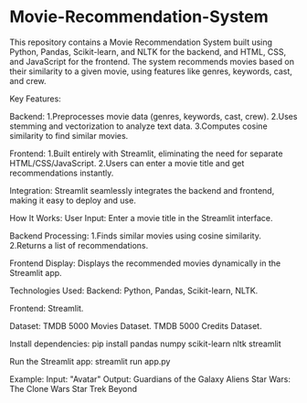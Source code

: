 # Movie-Recommendation-System
This repository contains a Movie Recommendation System built using Python, Pandas, Scikit-learn, and NLTK for the backend, and HTML, CSS, and JavaScript for the frontend. The system recommends movies based on their similarity to a given movie, using features like genres, keywords, cast, and crew. 

Key Features:

Backend:
1.Preprocesses movie data (genres, keywords, cast, crew).
2.Uses stemming and vectorization to analyze text data.
3.Computes cosine similarity to find similar movies.

Frontend:
1.Built entirely with Streamlit, eliminating the need for separate HTML/CSS/JavaScript.
2.Users can enter a movie title and get recommendations instantly.

Integration:
Streamlit seamlessly integrates the backend and frontend, making it easy to deploy and use.

How It Works:
User Input: Enter a movie title in the Streamlit interface.

Backend Processing:
1.Finds similar movies using cosine similarity.
2.Returns a list of recommendations.

Frontend Display: Displays the recommended movies dynamically in the Streamlit app.

Technologies Used:
Backend: Python, Pandas, Scikit-learn, NLTK.

Frontend: Streamlit.

Dataset: TMDB 5000 Movies Dataset.
TMDB 5000 Credits Dataset.

Install dependencies:
pip install pandas numpy scikit-learn nltk streamlit

Run the Streamlit app:
streamlit run app.py

Example:
Input: "Avatar"
Output:
Guardians of the Galaxy
Aliens
Star Wars: The Clone Wars
Star Trek Beyond
